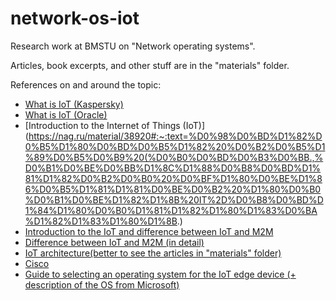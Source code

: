 # network-os-iot
Research work at BMSTU on "Network operating systems". </br>

Articles, book excerpts, and other stuff are in the "materials" folder. </br>

References on and around the topic:
- [What is IoT (Kaspersky)](https://www.kaspersky.ru/resource-center/definitions/what-is-iot)
- [What is IoT (Oracle)](https://www.oracle.com/internet-of-things/what-is-iot/)
- [Introduction to the Internet of Things (IoT)](https://nag.ru/material/38920#:~:text=%D0%98%D0%BD%D1%82%D0%B5%D1%80%D0%BD%D0%B5%D1%82%20%D0%B2%D0%B5%D1%89%D0%B5%D0%B9%20(%D0%B0%D0%BD%D0%B3%D0%BB.,%D0%B1%D0%BE%D0%BB%D1%8C%D1%88%D0%B8%D0%BD%D1%81%D1%82%D0%B2%D0%B0%20%D0%BF%D1%80%D0%BE%D1%86%D0%B5%D1%81%D1%81%D0%BE%D0%B2%20%D1%80%D0%B0%D0%B1%D0%BE%D1%82%D1%8B%20IT%2D%D0%B8%D0%BD%D1%84%D1%80%D0%B0%D1%81%D1%82%D1%80%D1%83%D0%BA%D1%82%D1%83%D1%80%D1%8B.)
- [Introduction to the IoT and difference between IoT and M2M](https://itechinfo.ru/content/%D0%B2%D0%B2%D0%B5%D0%B4%D0%B5%D0%BD%D0%B8%D0%B5-%D0%B2-iot-%D0%B8%D0%BD%D1%82%D0%B5%D1%80%D0%BD%D0%B5%D1%82-%D0%B2%D0%B5%D1%89%D0%B5%D0%B9)
- [Difference between IoT and M2M (in detail)](https://www.interviewbit.com/blog/difference-between-iot-and-m2m/)
- [IoT architecture(better to see the articles in "materials" folder)](https://www.interviewbit.com/blog/iot-architecture/)
- [Cisco](https://www.cisco.com/)
- [Guide to selecting an operating system for the IoT edge device (+ description of the OS from Microsoft)](https://www.quarta-embedded.ru/about/statiyi/rukovodstvo-po-vyboru-operacionnoj-sistemy-dlya-pogranichnogo-ustrojstva-interneta-veshchej/)
